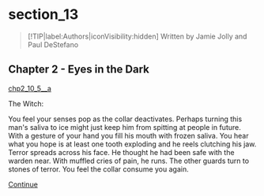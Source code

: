 
# section_13

>[!TIP|label:Authors|iconVisibility:hidden]
>Written by Jamie Jolly and Paul DeStefano

## Chapter 2 - Eyes in the Dark

[chp2_10_5__a](../../decomp/app/src/main/res/raw/chp2_10_5__a.mp3 ':include :type=audio')

The Witch:

You feel your senses pop as the collar deactivates. Perhaps turning this man's saliva to ice might just keep him from spitting at people in future. With a gesture of your hand you fill his mouth with frozen saliva. You hear what you hope is at least one tooth exploding and he reels clutching his jaw. Terror spreads across his face. He thought he had been safe with the warden near. With muffled cries of pain, he runs. The other guards turn to stones of terror. You feel the collar consume you again.

[Continue](output/chapter2/section_14.md)


